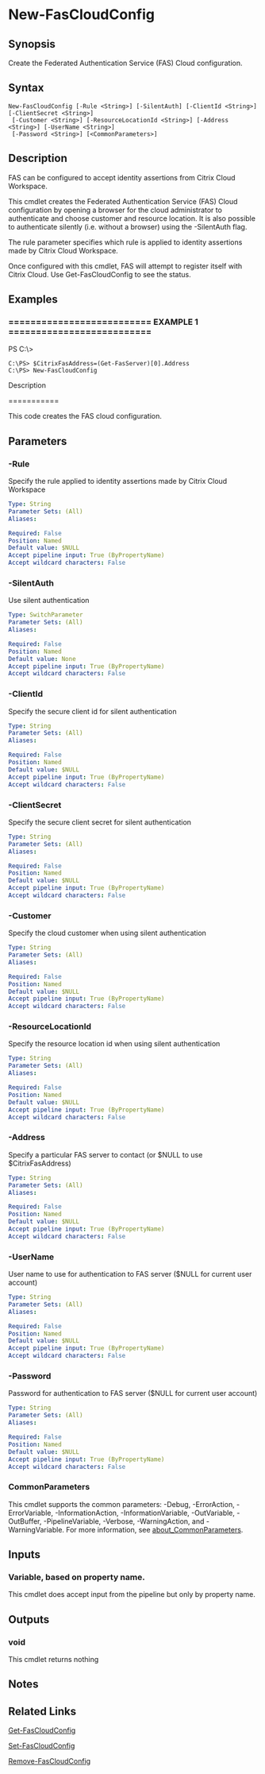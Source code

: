 # New-FasCloudConfig

## Synopsis
Create the Federated Authentication Service (FAS) Cloud configuration.

## Syntax

```
New-FasCloudConfig [-Rule <String>] [-SilentAuth] [-ClientId <String>] [-ClientSecret <String>]
 [-Customer <String>] [-ResourceLocationId <String>] [-Address <String>] [-UserName <String>]
 [-Password <String>] [<CommonParameters>]
```

## Description
FAS can be configured to accept identity assertions from Citrix Cloud Workspace.

This cmdlet creates the Federated Authentication Service (FAS) Cloud configuration by opening a browser for the cloud administrator to authenticate and choose customer and resource location.
It is also possible to authenticate silently (i.e.
without a browser) using the -SilentAuth flag.

The rule parameter specifies which rule is applied to identity assertions made by Citrix Cloud Workspace.

Once configured with this cmdlet, FAS will attempt to register itself with Citrix Cloud.
Use Get-FasCloudConfig to see the status.

## Examples

### ========================== EXAMPLE 1 ==========================
PS C:\\\>

```
C:\PS> $CitrixFasAddress=(Get-FasServer)[0].Address
C:\PS> New-FasCloudConfig
```

Description

===========

This code creates the FAS cloud configuration.

## Parameters

### -Rule
Specify the rule applied to identity assertions made by Citrix Cloud Workspace

```yaml
Type: String
Parameter Sets: (All)
Aliases:

Required: False
Position: Named
Default value: $NULL
Accept pipeline input: True (ByPropertyName)
Accept wildcard characters: False
```

### -SilentAuth
Use silent authentication

```yaml
Type: SwitchParameter
Parameter Sets: (All)
Aliases:

Required: False
Position: Named
Default value: None
Accept pipeline input: True (ByPropertyName)
Accept wildcard characters: False
```

### -ClientId
Specify the secure client id for silent authentication

```yaml
Type: String
Parameter Sets: (All)
Aliases:

Required: False
Position: Named
Default value: $NULL
Accept pipeline input: True (ByPropertyName)
Accept wildcard characters: False
```

### -ClientSecret
Specify the secure client secret for silent authentication

```yaml
Type: String
Parameter Sets: (All)
Aliases:

Required: False
Position: Named
Default value: $NULL
Accept pipeline input: True (ByPropertyName)
Accept wildcard characters: False
```

### -Customer
Specify the cloud customer when using silent authentication

```yaml
Type: String
Parameter Sets: (All)
Aliases:

Required: False
Position: Named
Default value: $NULL
Accept pipeline input: True (ByPropertyName)
Accept wildcard characters: False
```

### -ResourceLocationId
Specify the resource location id when using silent authentication

```yaml
Type: String
Parameter Sets: (All)
Aliases:

Required: False
Position: Named
Default value: $NULL
Accept pipeline input: True (ByPropertyName)
Accept wildcard characters: False
```

### -Address
Specify a particular FAS server to contact (or $NULL to use $CitrixFasAddress)

```yaml
Type: String
Parameter Sets: (All)
Aliases:

Required: False
Position: Named
Default value: $NULL
Accept pipeline input: True (ByPropertyName)
Accept wildcard characters: False
```

### -UserName
User name to use for authentication to FAS server ($NULL for current user account)

```yaml
Type: String
Parameter Sets: (All)
Aliases:

Required: False
Position: Named
Default value: $NULL
Accept pipeline input: True (ByPropertyName)
Accept wildcard characters: False
```

### -Password
Password for authentication to FAS server ($NULL for current user account)

```yaml
Type: String
Parameter Sets: (All)
Aliases:

Required: False
Position: Named
Default value: $NULL
Accept pipeline input: True (ByPropertyName)
Accept wildcard characters: False
```

### CommonParameters
This cmdlet supports the common parameters: -Debug, -ErrorAction, -ErrorVariable, -InformationAction, -InformationVariable, -OutVariable, -OutBuffer, -PipelineVariable, -Verbose, -WarningAction, and -WarningVariable. For more information, see [about_CommonParameters](http://go.microsoft.com/fwlink/?LinkID=113216).

## Inputs

### Variable, based on property name.
This cmdlet does accept input from the pipeline but only by property name.

## Outputs

### void
This cmdlet returns nothing

## Notes

## Related Links

[Get-FasCloudConfig]()

[Set-FasCloudConfig]()

[Remove-FasCloudConfig]()


